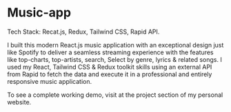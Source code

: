 # Music-app

Tech Stack: Recat.js, Redux, Tailwind CSS, Rapid API.

I built this modern React.js music application with an exceptional design just like Spotify to deliver a seamless streaming experience with the features like top-charts, top-artists, search, Select by genre, lyrics & related songs. I used my React, Tailwind CSS & Redux toolkit skills using an external API from Rapid to fetch the data and execute it in a professional and entirely responsive music application.

To see a complete working demo, visit at the project section of my personal website.
